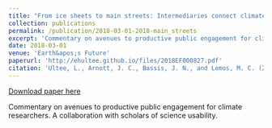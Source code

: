 ```yaml
---
title: "From ice sheets to main streets: Intermediaries connect climate scientists to coastal adaptation"
collection: publications
permalink: /publication/2018-03-01-2018-main_streets
excerpt: 'Commentary on avenues to productive public engagement for climate researchers.  A collaboration with scholars of science usability.'
date: 2018-03-01
venue: 'Earth&apos;s Future'
paperurl: 'http://ehultee.github.io/files/2018EF000827.pdf'
citation: 'Ultee, L., Arnott, J. C., Bassis, J. N., and Lemos, M. C. (2018). &quot;From ice sheets to main streets: Intermediaries connect climate scientists to coastal adaptation.&quot; <i>Earth&apos;s Future</i> 6(3): 299-304. doi:10.1002/2018EF000827'
---
```


<a href='http://ehultee.github.io/files/2018EF000827.pdf'>Download paper here</a>

Commentary on avenues to productive public engagement for climate researchers.  A collaboration with scholars of science usability.